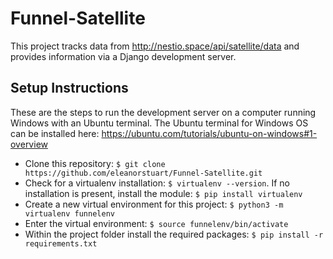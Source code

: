 # Funnel-Satellite

This project tracks data from http://nestio.space/api/satellite/data and provides information via a Django development server.

## Setup Instructions
These are the steps to run the development server on a computer running Windows with an Ubuntu terminal. The Ubuntu terminal for Windows OS can be installed here: https://ubuntu.com/tutorials/ubuntu-on-windows#1-overview

* Clone this repository: `$ git clone https://github.com/eleanorstuart/Funnel-Satellite.git`
* Check for a virtualenv installation: `$ virtualenv --version`. If no installation is present, install the module: `$ pip install virtualenv`
* Create a new virtual environment for this project: `$ python3 -m virtualenv funnelenv`
* Enter the virtual environment: `$ source funnelenv/bin/activate`
* Within the project folder install the required packages: `$ pip install -r requirements.txt`
 


